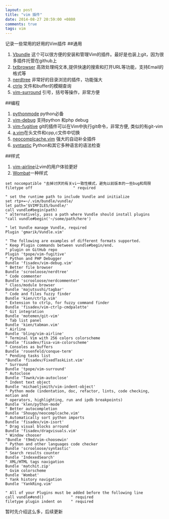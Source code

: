 ```yaml
---
layout: post
title: "vim 插件"
date: 2014-08-27 20:59:00 +0800
comments: true
tags: vim
---
```

记录一些常用的好用的Vim插件
##通用
1. [Vbundle](https://github.com/gmarik/Vundle.vim) 这个可以很方便的安装和管理Vim的插件。最好是也装上git，因为很多插件托管在github上
2. [txtbrowser](http://www.vim.org/scripts/script.php?script_id=2899) 高效处理纯文本,提供快速的搜索和打开URL等功能，支持Email的格式等
3. [nerdtree](https://github.com/scrooloose/nerdtree) 非常好的目录浏览的插件，功能强大
4. [ctrlp](https://github.com/kien/ctrlp.vim) 文件和buffer的模糊查询
5. [vim-surround](https://github.com/tpope/vim-surround) 引号，括号等操作，非常方便

##编程
1. [pythonmode](https://github.com/klen/python-mode) python必备
2. [vim-debug](https://github.com/vim-debug.vim) 支持python 和php debug
3. [vim-fugitive](https://github.com/tpope/vim-fugitive) git的插件可以在Vim中执行git命令，非常方便, 类似的有git-vim 
4. [a.vim](www.vim.org/script.php?script_id=31)在头文件和cpp,c文件中切换
5. [neocomplcache.vim](https://github.com/Shougo/neocomplcache.vim) 强大的自动补全插件
6. [syntastic](https://github.com/scrooloose/syntastic) Python和其它多种语言的语法检查

##样式
1. [vim-airline](https://github.com/bling/vim-airline)让vim的用户体验更好
2. [Wombat](http://files.werx.dk/wombat.vim)一种样式

<!-- more -->
``` vim _vimrc的配置
set nocompatible "去掉讨厌的有关vi一致性模式，避免以前版本的一些bug和局限
filetype off                  " required

" set the runtime path to include Vundle and initialize
set rtp+=~/.vim/bundle/vundle/
let path='$VIMFILES/bundle/'
call vundle#begin(path)
" alternatively, pass a path where Vundle should install plugins
"call vundle#begin('~/some/path/here')

" let Vundle manage Vundle, required
Plugin 'gmarik/Vundle.vim'

" The following are examples of different formats supported.
" Keep Plugin commands between vundle#begin/end.
" plugin on GitHub repo
Plugin 'tpope/vim-fugitive'
" Python and PHP Debugger
Bundle 'fisadev/vim-debug.vim'
" Better file browser
Bundle 'scrooloose/nerdtree'
" Code commenter
Bundle 'scrooloose/nerdcommenter'
" Class/module browser
Bundle 'majutsushi/tagbar'
" Code and files fuzzy finder
Bundle 'kien/ctrlp.vim'
" Extension to ctrlp, for fuzzy command finder
Bundle 'fisadev/vim-ctrlp-cmdpalette'
" Git integration
Bundle 'motemen/git-vim'
" Tab list panel
Bundle 'kien/tabman.vim'
" Airline
Bundle 'bling/vim-airline'
" Terminal Vim with 256 colors colorscheme
Bundle 'fisadev/fisa-vim-colorscheme'
" Consoles as buffers
Bundle 'rosenfeld/conque-term'
" Pending tasks list
"Bundle 'fisadev/FixedTaskList.vim'
" Surround
Bundle 'tpope/vim-surround'
" Autoclose
Bundle 'Townk/vim-autoclose'
" Indent text object
Bundle 'michaeljsmith/vim-indent-object'
" Python mode (indentation, doc, refactor, lints, code checking, motion and
" operators, highlighting, run and ipdb breakpoints)
Bundle 'klen/python-mode'
" Better autocompletion
Bundle 'Shougo/neocomplcache.vim'
" Automatically sort python imports
Bundle 'fisadev/vim-isort'
" Drag visual blocks arround
Bundle 'fisadev/dragvisuals.vim'
" Window chooser
"Bundle 't9md/vim-choosewin'
" Python and other languages code checker
Bundle 'scrooloose/syntastic'
" Search results counter
Bundle 'IndexedSearch'
" XML/HTML tags navigation
Bundle 'matchit.zip'
" Gvim colorscheme
Bundle 'Wombat'
" Yank history navigation
Bundle 'YankRing.vim'

" All of your Plugins must be added before the following line
call vundle#end()            " required
filetype plugin indent on    " required

```
暂时先介绍这么多，后续更新

